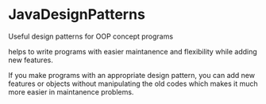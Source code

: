 # JavaDesignPatterns

Useful design patterns for OOP concept programs

helps to write programs with easier maintanence and flexibility while adding new features.

If you make programs with an appropriate design pattern, you can add new features or objects without manipulating the old codes which makes it much more easier in maintanence problems.
